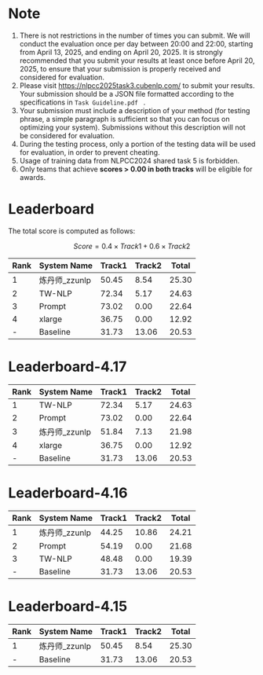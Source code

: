 # Note

1. There is not restrictions in the number of times you can submit. We will conduct the evaluation once per day between 20:00 and 22:00, starting from April 13, 2025, and ending on April 20, 2025. It is strongly recommended that you submit your results at least once before April 20, 2025, to ensure that your submission is properly received and considered for evaluation.
2. Please visit https://nlpcc2025task3.cubenlp.com/ to submit your results. Your submission should be a JSON file formatted according to the specifications in  `Task Guideline.pdf ` .
3. Your submission must include a description of your method (for testing phrase, a simple paragraph is sufficient so that you can focus on optimizing your system). Submissions without this description will not be considered for evaluation.
4. During the testing process, only a portion of the testing data will be used for evaluation, in order to prevent cheating.
5. Usage of training data from NLPCC2024 shared task 5 is forbidden.
6. Only teams that achieve **scores > 0.00 in both tracks** will be eligible for awards.

# Leaderboard

The total score is computed as follows:

$$Score = 0.4\times Track1 + 0.6 \times Track2$$

| Rank | System Name   | Track1 | Track2 | Total |
| ---- | ------------- | ------ | ------ | ----- |
| 1    | 炼丹师_zzunlp | 50.45  | 8.54   | 25.30 |
| 2    | TW-NLP        | 72.34  | 5.17   | 24.63 |
| 3    | Prompt        | 73.02  | 0.00   | 22.64 |
| 4    | xlarge        | 36.75  | 0.00   | 12.92 |
| -    | Baseline      | 31.73  | 13.06  | 20.53 |



# Leaderboard-4.17

| Rank | System Name   | Track1 | Track2 | Total |
| ---- | ------------- | ------ | ------ | ----- |
| 1    | TW-NLP        | 72.34  | 5.17   | 24.63 |
| 2    | Prompt        | 73.02  | 0.00   | 22.64 |
| 3    | 炼丹师_zzunlp | 51.84  | 7.13   | 21.98 |
| 4    | xlarge        | 36.75  | 0.00   | 12.92 |
| -    | Baseline      | 31.73  | 13.06  | 20.53 |



# Leaderboard-4.16

| Rank | System Name   | Track1 | Track2 | Total |
| ---- | ------------- | ------ | ------ | ----- |
| 1    | 炼丹师_zzunlp | 44.25  | 10.86  | 24.21 |
| 2    | Prompt        | 54.19  | 0.00   | 21.68 |
| 3    | TW-NLP        | 48.48  | 0.00   | 19.39 |
| -    | Baseline      | 31.73  | 13.06  | 20.53 |



# Leaderboard-4.15

| Rank | System Name   | Track1 | Track2 | Total |
| ---- | ------------- | ------ | ------ | ----- |
| 1    | 炼丹师_zzunlp | 50.45  | 8.54   | 25.30 |
| -    | Baseline      | 31.73  | 13.06  | 20.53 |



